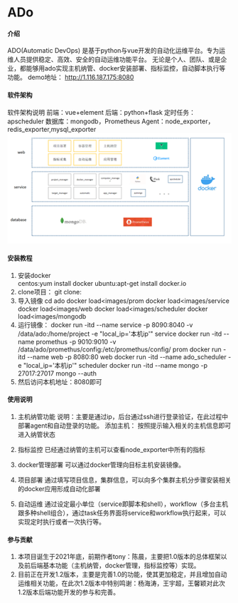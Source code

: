 # ADo

#### 介绍

ADO(Automatic DevOps) 是基于python与vue开发的自动化运维平台。专为运维人员提供稳定、高效、安全的自动运维功能平台。
无论是个人、团队、或是企业，都能够用ado实现主机纳管、docker安装部署、指标监控，自动脚本执行等功能。
demo地址：
http://1.116.187.175:8080

#### 软件架构
软件架构说明
前端：vue+element
后端：python+flask
定时任务：apscheduler
数据库：mongodb，Prometheus
Agent：node_exporter，redis_exporter,mysql_exporter
![img.png](img.png)

#### 安装教程

1. 安装docker  
centos:yum install docker
ubuntu:apt-get install docker.io
2. clone项目：
git clone:
3. 导入镜像
cd ado
docker load<images/prom
docker load<images/service
docker load<images/web
docker load<images/scheduler
docker load<images/mongodb
4. 运行镜像：
docker run -itd --name service -p 8090:8040 -v /data/ado:/home/project -e "local_ip='本机ip'" service
docker run -itd --name promethus -p 9010:9010 -v /data/ado/promethus/config:/etc/promethus/config/ prom
docker run -itd --name web -p 8080:80 web
docker run -itd --name ado_scheduler -e "local_ip='本机ip'" scheduler
docker run -itd --name mongo -p 27017:27017 mongo --auth
5. 然后访问本机地址：8080即可


#### 使用说明

1. 主机纳管功能
说明：主要是通过ip，后台通过ssh进行登录验证，在此过程中部署agent和自动登录的功能。
添加主机：
按照提示输入相关的主机信息即可进入纳管状态
2. 指标监控
已经通过纳管的主机可以查看node_exporter中所有的指标

3. docker管理部署
可以通过docker管理向目标主机安装镜像。
4. 项目部署
通过填写项目信息，集群信息，可以向多个集群主机分步骤安装相关的docker应用形成自动化部署
5. 自动运维
通过设定最小单位（service即脚本和shell），workflow（多台主机跟多种shell组合），通过task任务界面将service和workflow执行起来，可以实现定时执行或者一次执行等。

#### 参与贡献

1. 本项目诞生于2021年底，前期作者tony：陈晨，主要把1.0版本的总体框架以及前后端基本功能（主机纳管，docker管理，指标监控等）实现。
2. 目前正在开发1.2版本，主要是完善1.0的功能，使其更加稳定，并且增加自动运维相关功能，在此次1.2版本中特别鸣谢：杨海涛，王宇超，王馨颖对此次1.2版本后端功能开发的参与和完善。



